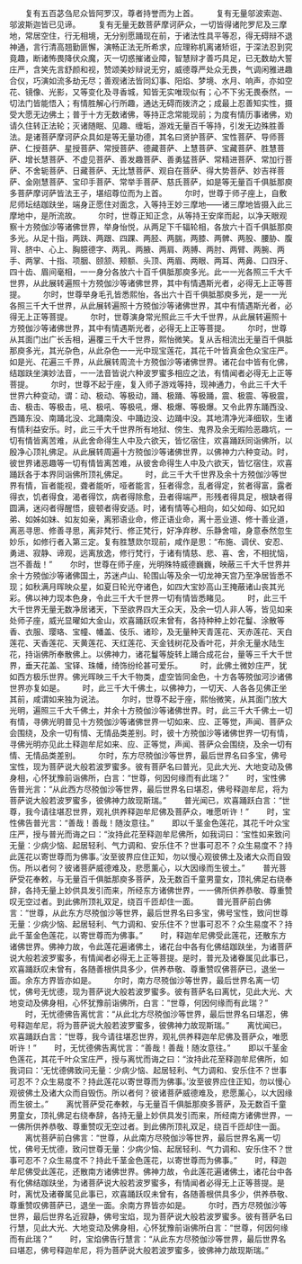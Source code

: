 <!-- { "loadSidebar": true } -->
　　复有五百苾刍尼众皆阿罗汉，尊者持誉而为上首。
　　复有无量邬波索迦、邬波斯迦皆已见谛。
　　复有无量无数菩萨摩诃萨众，一切皆得诸陀罗尼及三摩地，常居空住，行无相境，无分别愿踊现在前，于诸法性具平等忍，得无碍辩不退神通，言行清高翘勤匪懈，演畅正法无所希求，应理称机离诸矫诳，于深法忍到究竟趣，断诸怖畏降伏众魔，灭一切惑摧诸业障，智慧辩才善巧具足，已无数劫大誓庄严，含笑先言舒颜和视，赞颂美妙辩说无穷，威德尊严处众无畏，气调闲雅进趣合仪，巧演如流多劫无尽；善观诸法皆同幻事、阳焰、梦境、水月、响声，亦如空花、镜像、光影，又等变化及寻香城，知皆无实唯现似有；心不下劣无畏泰然，一切法门皆能悟入；有情胜解心行所趣，通达无碍而拨济之；成最上忍善知实性，摄受大愿无边佛土；普于十方无数诸佛，等持正念常能现前；为度有情历事诸佛，劝请久住转正法轮；灭诸随眠、见趣、缠垢，游戏无量百千等持，引发无边殊胜善法。是诸菩萨摩诃萨众具如是等无量功德，其名曰贤护菩萨、宝性菩萨、导师菩萨、仁授菩萨、星授菩萨、常授菩萨、德藏菩萨、上慧菩萨、宝藏菩萨、胜慧菩萨、增长慧菩萨、不虚见菩萨、善发趣菩萨、善勇猛菩萨、常精进菩萨、常加行菩萨、不舍轭菩萨、日藏菩萨、无比慧菩萨、观自在菩萨、得大势菩萨、妙吉祥菩萨、金刚慧菩萨、宝印手菩萨、常举手菩萨、慈氏菩萨，如是等无量百千俱胝那庾多菩萨摩诃萨皆法王子，堪绍尊位而为上首。
　　尔时，世尊于师子座上，自敷尼师坛结跏趺坐，端身正愿住对面念，入等持王妙三摩地——诸三摩地皆摄入此三摩地中，是所流故。
　　尔时，世尊正知正念，从等持王安庠而起，以净天眼观察十方殑伽沙等诸佛世界，举身怡悦，从两足下千辐轮相，各放六十百千俱胝那庾多光。从足十指，两趺、两跟、四踝、两胫、两腨，两膝、两髀、两股、腰胁、腹背、脐中、心上、胸臆德字、两乳、两腋、两肩、两膊、两肘、两臂、两腕、两手、两掌、十指、项胭、颐颔、颊额、头顶、两眉、两眼、两耳、两鼻、口四牙、四十齿、眉间毫相，一一身分各放六十百千俱胝那庾多光。此一一光各照三千大千世界，从此展转遍照十方殑伽沙等诸佛世界，其中有情遇斯光者，必得无上正等菩提。
　　尔时，世尊举身毛孔皆悉熙怡，各出六十百千俱胝那庾多光，是一一光各照三千大千世界，从此展转遍照十方殑伽沙等诸佛世界，其中有情遇斯光者，必得无上正等菩提。
　　尔时，世尊演身常光照此三千大千世界，从此展转遍照十方殑伽沙等诸佛世界，其中有情遇斯光者，必得无上正等菩提。
　　尔时，世尊从其面门出广长舌相，遍覆三千大千世界，熙怡微笑。复从舌相流出无量百千俱胝那庾多光，其光杂色，从此杂色一一光中现宝莲花，其花千叶皆真金色众宝庄严。如是光、花遍三千界，从此展转周流十方殑伽沙等诸佛世界。诸花台中皆有化佛，结跏趺坐演妙法音，一一法音皆说六种波罗蜜多相应之法，有情闻者必得无上正等菩提。
　　尔时，世尊不起于座，复入师子游戏等持，现神通力，令此三千大千世界六种变动，谓：动、极动、等极动，踊、极踊、等极踊，震、极震、等极震，击、极击、等极击，吼、极吼、等极吼，爆、极爆、等极爆。又令此界东踊西没、西踊东没、南踊北没、北踊南没、中踊边没、边踊中没。其地清净光泽细软，生诸有情利益安乐。时，此三千大千世界所有地狱、傍生、鬼界及余无暇险恶趣坑，一切有情皆离苦难，从此舍命得生人中及六欲天，皆忆宿住，欢喜踊跃同诣佛所，以殷净心顶礼佛足。从此展转周遍十方殑伽沙等诸佛世界，以佛神力六种变动。时，彼世界诸恶趣等一切有情皆离苦难，从彼舍命得生人中及六欲天，皆忆宿住，欢喜踊跃各于本界同诣佛所顶礼佛足。
　　时，此三千大千世界及余十方殑伽沙等世界有情，盲者能视，聋者能听，哑者能言，狂者得念，乱者得定，贫者得富，露者得衣，饥者得食，渴者得饮，病者得除愈，丑者得端严，形残者得具足，根缺者得圆满，迷闷者得醒悟，疲顿者得安适。时，诸有情等心相向，如父如母、如兄如弟、如姊如妹、如友如亲，离邪语业命，修正语业命，离十恶业道、修十善业道，离恶寻思、修善寻思，离非梵行、修正梵行，好净弃秽、乐静舍喧，身意泰然忽生妙乐，如修行者入第三定。复有胜慧欻尔现前，咸作是思：“布施、调伏、安忍、勇进、寂静、谛观，远离放逸，修行梵行，于诸有情慈、悲、喜、舍，不相扰恼，岂不善哉！”
　　尔时，世尊在师子座，光明殊特威德巍巍，映蔽三千大千世界并余十方殑伽沙等诸佛国土，苏迷卢山、轮围山等及余一切龙神天宫乃至净居皆悉不现；如秋满月晖映众星，如夏日轮光夺诸色，如四大宝妙高山王掩蔽诸山丧其光彩。佛以神力现本色身，令此三千大千世界一切有情皆悉睹见。
　　时，此三千大千世界无量无数净居诸天，下至欲界四大王众天，及余一切人非人等，皆见如来处师子座，威光显曜如大金山，欢喜踊跃叹未曾有，各持种种上妙花鬘、涂散等香、衣服、璎珞、宝幢、幡盖、伎乐、诸珍，及无量种天青莲花、天赤莲花、天白莲花、天香莲花、天黄莲花、天红莲花、天金钱树花及香叶花，并余无量水陆生花，持诣佛所奉散佛上。以佛神力，诸花鬘等旋转上踊合成花台，量等三千大千世界，垂天花盖、宝铎、珠幡，绮饰纷纶甚可爱乐。
　　时，此佛土微妙庄严，犹如西方极乐世界。佛光晖映三千大千物类，虚空皆同金色，十方各等殑伽河沙诸佛世界亦复如是。
　　时，此三千大千佛土，以佛神力，一切天、人各各见佛正坐其前，咸谓如来独为说法。
　　尔时，世尊不起于座，熙怡微笑，从其面门放大光明，遍照三千大千佛土，并余十方殑伽沙等诸佛世界。时，此三千大千佛土一切有情，寻佛光明普见十方殑伽沙等诸佛世界一切如来、应、正等觉，声闻、菩萨众会围绕，及余一切有情、无情品类差别。时，彼十方殑伽沙等诸佛世界一切有情，寻佛光明亦见此土释迦牟尼如来、应、正等觉，声闻、菩萨众会围绕，及余一切有情、无情品类差别。
　　尔时，东方尽殑伽沙等世界，最后世界名曰多宝，佛号宝性，现为菩萨说大般若波罗蜜多。彼有菩萨名曰普光，见此大光、大地变动及佛身相，心怀犹豫前诣佛所，白言：“世尊，何因何缘而有此瑞？”
　　时，宝性佛告普光言：“从此西方尽殑伽沙等世界，最后世界名曰堪忍，佛号释迦牟尼，将为菩萨说大般若波罗蜜多，彼佛神力故现斯瑞。”
　　普光闻已，欢喜踊跃白言：“世尊，我今请往堪忍世界，观礼供养释迦牟尼佛及菩萨众，唯愿听许！”
　　时，宝性佛告普光言：“善哉！善哉！随汝意往。”
　　即以千茎金色莲花，其花千叶众宝庄严，授与普光而诲之曰：“汝持此花至释迦牟尼佛所，如我词曰：‘宝性如来致问无量：少病少恼、起居轻利、气力调和、安乐住不？世事可忍不？众生易度不？持此莲花以寄世尊而为佛事。’汝至彼界应住正知，勿以慢心观彼佛土及诸大众而自毁伤。所以者何？彼诸菩萨威德难及，悲愿薰心，以大因缘而生彼土。”
　　普光菩萨受花奉敕，与无量百千俱胝那庾多菩萨，及无数百千童男童女，顶礼佛足右绕奉辞，各持无量上妙供具发引而来，所经东方诸佛世界，一一佛所供养恭敬、尊重赞叹无空过者。到此佛所顶礼双足，绕百千匝却住一面。
　　普光菩萨前白佛言：“世尊，从此东方尽殑伽沙等世界，最后世界名曰多宝，佛号宝性，致问世尊无量：少病少恼、起居轻利、气力调和、安乐住不？世事可忍不？众生易度不？持此千茎金色莲花，以寄世尊而为佛事。”
　　时，释迦牟尼佛受此莲花，还散东方诸佛世界。佛神力故，令此莲花遍诸佛土，诸花台中各有化佛结跏趺坐，为诸菩萨说大般若波罗蜜多，有情闻者必得无上正等菩提。是时，普光及诸眷属见此事已，欢喜踊跃叹未曾有，各随善根供具多少，供养恭敬、尊重赞叹佛菩萨已，退坐一面。余东方界皆亦如是。
　　尔时，南方尽殑伽沙等世界，最后世界名离一切忧，佛号无忧德，现为菩萨说大般若波罗蜜多。彼有菩萨名曰离忧，见此大光、大地变动及佛身相，心怀犹豫前诣佛所，白言：“世尊，何因何缘而有此瑞？”
　　时，无忧德佛告离忧言：“从此北方尽殑伽沙等世界，最后世界名曰堪忍，佛号释迦牟尼，将为菩萨说大般若波罗蜜多，彼佛神力故现斯瑞。”
　　离忧闻已，欢喜踊跃白言：“世尊，我今请往堪忍世界，观礼供养释迦牟尼佛及菩萨众，唯愿听许！”
　　时，无忧德佛告离忧言：“善哉！善哉！随汝意往。”
　　即以千茎金色莲花，其花千叶众宝庄严，授与离忧而诲之曰：“汝持此花至释迦牟尼佛所，如我词曰：‘无忧德佛致问无量：少病少恼、起居轻利、气力调和、安乐住不？世事可忍不？众生易度不？持此莲花以寄世尊而为佛事。’汝至彼界应住正知，勿以慢心观彼佛土及诸大众而自毁伤。所以者何？彼诸菩萨威德难及，悲愿薰心，以大因缘而生彼土。”
　　离忧菩萨受花奉敕，与无量百千俱胝那庾多菩萨，及无数百千童男童女，顶礼佛足右绕奉辞，各持无量上妙供具发引而来，所经南方诸佛世界，一一佛所供养恭敬、尊重赞叹无空过者。到此佛所顶礼双足，绕百千匝却住一面。
　　离忧菩萨前白佛言：“世尊，从此南方尽殑伽沙等世界，最后世界名离一切忧，佛号无忧德，致问世尊无量：少病少恼、起居轻利、气力调和、安乐住不？世事可忍不？众生易度不？持此千茎金色莲花，以寄世尊而为佛事。”
　　时，释迦牟尼佛受此莲花，还散南方诸佛世界。佛神力故，令此莲花遍诸佛土，诸花台中各有化佛结跏趺坐，为诸菩萨说大般若波罗蜜多，有情闻者必得无上正等菩提。是时，离忧及诸眷属见此事已，欢喜踊跃叹未曾有，各随善根供具多少，供养恭敬、尊重赞叹佛菩萨已，退坐一面。余南方界皆亦如是。
　　尔时，西方尽殑伽沙等世界，最后世界名近寂静，佛号宝焰，现为菩萨说大般若波罗蜜多。彼有菩萨名曰行慧，见此大光、大地变动及佛身相，心怀犹豫前诣佛所白言：“世尊，何因何缘而有此瑞？”
　　时，宝焰佛告行慧言：“从此东方尽殑伽沙等世界，最后世界名曰堪忍，佛号释迦牟尼，将为菩萨说大般若波罗蜜多，彼佛神力故现斯瑞。”
